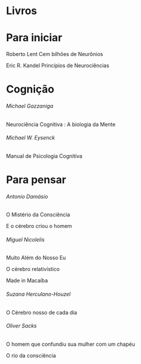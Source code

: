 # Livros 

# Para iniciar

Roberto Lent
Cem bilhões de Neurônios

Eric R. Kandel
Princípios de Neurociências

# Cognição

###### Michael Gazzaniga
Neurociência Cognitiva : A biologia da Mente


###### Michael W. Eysenck
Manual de Psicologia Cognitiva

# Para pensar

###### Antonio Damásio
O Mistério da Consciência

E o cérebro criou o homem

###### Miguel Nicolelis
Muito Além do Nosso Eu

O cérebro relativístico

Made in Macaíba

###### Suzana Herculano-Houzel
O Cérebro nosso de cada dia

###### Oliver Sacks
O homem que confundiu sua mulher com um chapéu

O rio da consciência